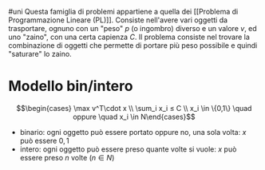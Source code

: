 #uni 
Questa famiglia di problemi appartiene a quella dei [[Problema di Programmazione Lineare (PL)]].
Consiste nell'avere vari oggetti da trasportare, ognuno con un "peso" $p$ (o ingombro) diverso e un valore $v$, ed uno "zaino", con una certa capienza $C$.
Il problema consiste nel trovare la combinazione di oggetti che permette di portare più peso possibile e quindi "saturare" lo zaino.
# Modello bin/intero
$$\begin{cases} \max v^T\cdot x \\ 
\sum_i x_i ≤ C \\ 
x_i \in \{0,1\} \quad oppure \quad x_i \in N\end{cases}$$
- binario: ogni oggetto può essere portato oppure no, una sola volta: $x$ può essere $0,1$ 
- intero: ogni oggetto può essere preso quante volte si vuole: $x$ può essere preso $n$ volte ($n \in N$) 